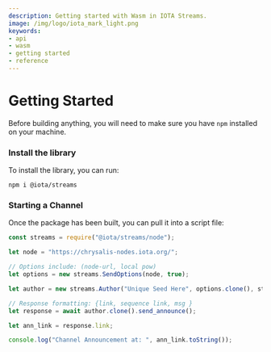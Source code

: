 ```yaml
---
description: Getting started with Wasm in IOTA Streams.
image: /img/logo/iota_mark_light.png
keywords:
- api
- wasm
- getting started
- reference
---
```


# Getting Started

Before building anything, you will need to make sure you have `npm` installed on your machine.

### Install the library

To install the library, you can run:

```npm i @iota/streams```


### Starting a Channel 

Once the package has been built, you can pull it into a script file: 

```javascript
const streams = require("@iota/streams/node");

let node = "https://chrysalis-nodes.iota.org/";

// Options include: (node-url, local pow)
let options = new streams.SendOptions(node, true);

let author = new streams.Author("Unique Seed Here", options.clone(), streams.ChannelType.MultiBranch );

// Response formatting: {link, sequence link, msg }
let response = await author.clone().send_announce();

let ann_link = response.link;

console.log("Channel Announcement at: ", ann_link.toString());
```
